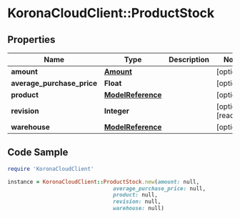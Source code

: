 # KoronaCloudClient::ProductStock

## Properties

Name | Type | Description | Notes
------------ | ------------- | ------------- | -------------
**amount** | [**Amount**](Amount.md) |  | [optional] 
**average_purchase_price** | **Float** |  | [optional] 
**product** | [**ModelReference**](ModelReference.md) |  | [optional] 
**revision** | **Integer** |  | [optional] [readonly] 
**warehouse** | [**ModelReference**](ModelReference.md) |  | [optional] 

## Code Sample

```ruby
require 'KoronaCloudClient'

instance = KoronaCloudClient::ProductStock.new(amount: null,
                                 average_purchase_price: null,
                                 product: null,
                                 revision: null,
                                 warehouse: null)
```


